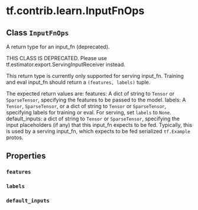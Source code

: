<div itemscope itemtype="http://developers.google.com/ReferenceObject">
<meta itemprop="name" content="tf.contrib.learn.InputFnOps" />
<meta itemprop="path" content="Stable" />
<meta itemprop="property" content="features"/>
<meta itemprop="property" content="labels"/>
<meta itemprop="property" content="default_inputs"/>
</div>

# tf.contrib.learn.InputFnOps

## Class `InputFnOps`

A return type for an input_fn (deprecated).



<!-- Placeholder for "Used in" -->

THIS CLASS IS DEPRECATED. Please use tf.estimator.export.ServingInputReceiver
instead.

This return type is currently only supported for serving input_fn.
Training and eval input_fn should return a `(features, labels)` tuple.

The expected return values are:
  features: A dict of string to `Tensor` or `SparseTensor`, specifying the
    features to be passed to the model.
  labels: A `Tensor`, `SparseTensor`, or a dict of string to `Tensor` or
    `SparseTensor`, specifying labels for training or eval. For serving, set
    `labels` to `None`.
  default_inputs: a dict of string to `Tensor` or `SparseTensor`, specifying
    the input placeholders (if any) that this input_fn expects to be fed.
    Typically, this is used by a serving input_fn, which expects to be fed
    serialized `tf.Example` protos.

## Properties

<h3 id="features"><code>features</code></h3>




<h3 id="labels"><code>labels</code></h3>




<h3 id="default_inputs"><code>default_inputs</code></h3>







